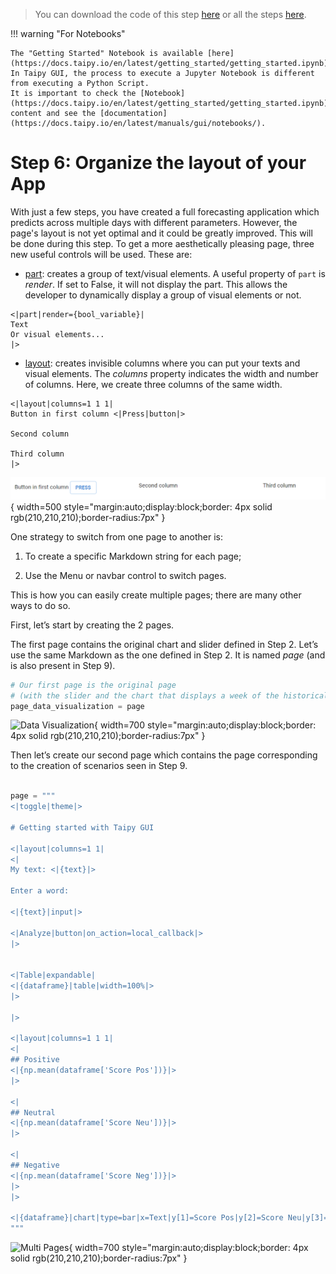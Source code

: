 > You can download the code of this step [here](../src/step_10.py) or all the steps [here](https://github.com/Avaiga/taipy-getting-started/tree/develop/src).

!!! warning "For Notebooks"

    The "Getting Started" Notebook is available [here](https://docs.taipy.io/en/latest/getting_started/getting_started.ipynb). In Taipy GUI, the process to execute a Jupyter Notebook is different from executing a Python Script.
    It is important to check the [Notebook](https://docs.taipy.io/en/latest/getting_started/getting_started.ipynb) content and see the [documentation](https://docs.taipy.io/en/latest/manuals/gui/notebooks/).

# Step 6: Organize the layout of your App

With just a few steps, you have created a full forecasting application which predicts across multiple days with different parameters. However, the page's layout is not yet optimal and it could be greatly improved. This will be done during this step. To get a more aesthetically pleasing page, three new useful controls will be used. These are:

- [part](https://docs.taipy.io/en/latest/manuals/gui/viselements/part/): creates a group of text/visual elements. A useful property of `part` is _render_. If set to False, it will not display the part. This allows the developer to dynamically display a group of visual elements or not.

```
<|part|render={bool_variable}|
Text
Or visual elements...
|>
```

- [layout](https://docs.taipy.io/en/latest/manuals/gui/viselements/layout/): creates invisible columns where you can put your texts and visual elements. The _columns_ property indicates the width and number of columns. Here, we create three columns of the same width.

```
<|layout|columns=1 1 1|
Button in first column <|Press|button|>

Second column

Third column
|>
```

![Layout](layout.png){ width=500 style="margin:auto;display:block;border: 4px solid rgb(210,210,210);border-radius:7px" }


One strategy to switch from one page to another is:

1. To create a specific Markdown string for each page;

2. Use the Menu or navbar control to switch pages.

This is how you can easily create multiple pages; there are many other ways to do so.
 
First, let’s start by creating the 2 pages.

The first page contains the original chart and slider defined in Step 2. Let’s use the same Markdown as the one defined in Step 2. It is named _page_ (and is also present in Step 9). 


```python
# Our first page is the original page
# (with the slider and the chart that displays a week of the historical data)
page_data_visualization = page
```

![Data Visualization](data_visualization.png){ width=700 style="margin:auto;display:block;border: 4px solid rgb(210,210,210);border-radius:7px" }


Then let’s create our second page which contains the page corresponding to the creation of scenarios seen in Step 9.

```python

page = """
<|toggle|theme|>

# Getting started with Taipy GUI

<|layout|columns=1 1|
<|
My text: <|{text}|>

Enter a word:

<|{text}|input|>

<|Analyze|button|on_action=local_callback|>
|>


<|Table|expandable|
<|{dataframe}|table|width=100%|>
|>

|>

<|layout|columns=1 1 1|
<|
## Positive
<|{np.mean(dataframe['Score Pos'])}|>
|>

<|
## Neutral
<|{np.mean(dataframe['Score Neu'])}|>
|>

<|
## Negative
<|{np.mean(dataframe['Score Neg'])}|>
|>
|>

<|{dataframe}|chart|type=bar|x=Text|y[1]=Score Pos|y[2]=Score Neu|y[3]=Score Neg|y[4]=Overall|color[1]=green|color[2]=grey|color[3]=red|type[4]=line|>
"""
```

![Multi Pages](multi_pages.png){ width=700 style="margin:auto;display:block;border: 4px solid rgb(210,210,210);border-radius:7px" }

